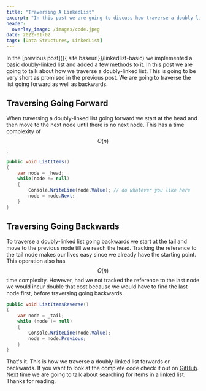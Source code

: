 ```yaml
---
title: "Traversing A LinkedList"
excerpt: "In this post we are going to discuss how traverse a doubly-linked list..."
header:
  overlay_image: /images/code.jpeg
date: 2022-01-02
tags: [Data Structures, LinkedList]
---
```


In the [previous post]({{ site.baseurl}}/linkedlist-basic) we implemented a basic doubly-linked list and added a few methods to it. In this post we are going to talk about how we traverse a doubly-linked list. This is going to be very short as promised in the previous post. We are going to traverse the list going forward as well as backwards.

## Traversing Going Forward

When traversing a doubly-linked list going forward we start at the head and then move to the next node until there is no next node. This has a time complexity of $$ O(n) $$.

```csharp
public void ListItems()
{
    var node = _head;
    while(node != null)
    {
        Console.WriteLine(node.Value); // do whatever you like here
        node = node.Next;
    }
}
```

## Traversing Going Backwards

To traverse a doubly-linked list going backwards we start at the tail and move to the previous node till we reach the head. Tracking the reference to the tail node makes our lives easy since we already have the starting point. This operation also has $$ O(n) $$ time complexity. However, had we not tracked the reference to the last node we would incur double that cost because we would have to find the last node first, before traversing going backwards.

```csharp
public void ListItemsReverse()
{
    var node = _tail;
    while (node != null)
    {
        Console.WriteLine(node.Value);
        node = node.Previous;
    }
}
```

That's it. This is how we traverse a doubly-linked list forwards or backwards. If you want to look at the complete code check it out on [GitHub](https://github.com/vince-nyanga/data-structures). Next time we are going to talk about searching for items in a linked list. Thanks for reading.
